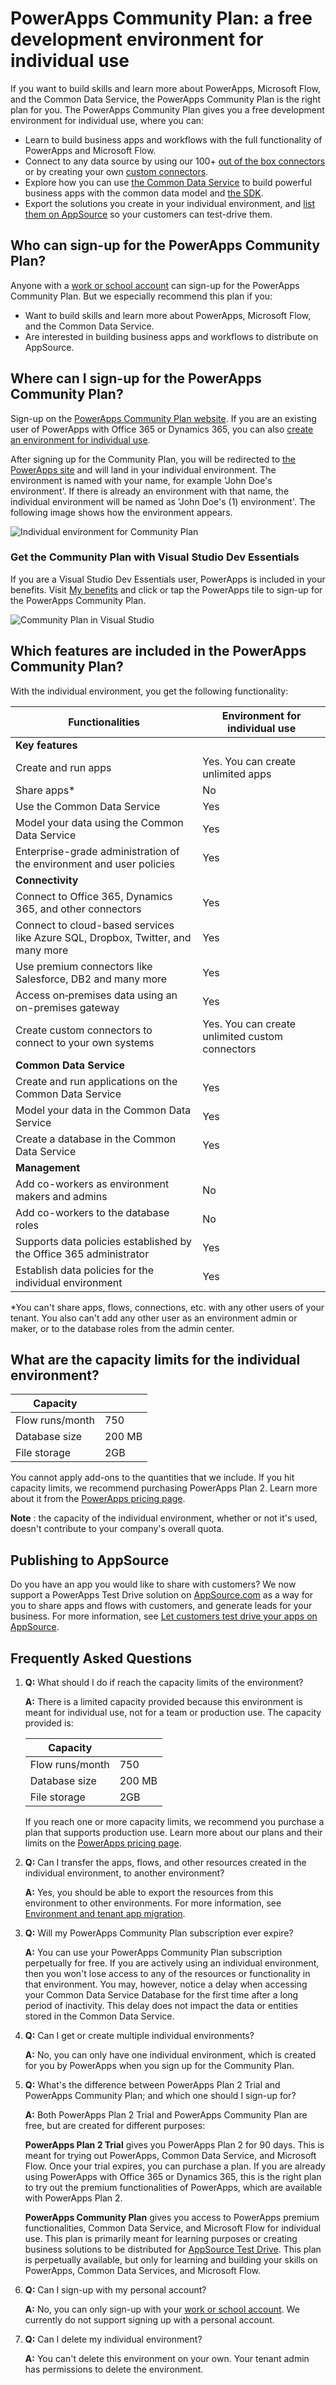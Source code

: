 <properties
   pageTitle="# PowerApps Community Plan: a free development environment for individual use | Microsoft PowerApps"
   description="Sign up to to build skills and learn more about PowerApps, Microsoft Flow, and the Common Data Service."
   services=""
   suite="powerapps"
   documentationCenter="na"
   authors="mgblythe"
   manager="anneta"
   editor=""
   tags=""/>

<tags
   ms.service="powerapps"
   ms.devlang="na"
   ms.topic="article"
   ms.tgt_pltfrm="na"
   ms.workload="na"
   ms.date="05/01/2016"
   ms.author="mblythe"/>


# PowerApps Community Plan: a free development environment for individual use

If you want to build skills and learn more about PowerApps, Microsoft Flow, and the Common Data Service, the PowerApps Community Plan is the right plan for you. The PowerApps Community Plan gives you a free development environment for individual use, where you can:

- Learn to build business apps and workflows with the full functionality of PowerApps and Microsoft Flow.
- Connect to any data source by using our 100+ [out of the box connectors](connections-list.md) or by creating your own [custom connectors](register-custom-api.md).
- Explore how you can use [the Common Data Service](https://docs.microsoft.com/en-us/common-data-service/entity-reference/introduction) to build powerful business apps with the common data model and [the SDK](https://aka.ms/eek20s).
- Export the solutions you create in your individual environment, and [list them on AppSource](dev-appsource-test-drive.md) so your customers can test-drive them.

## Who can sign-up for the PowerApps Community Plan?

Anyone with a [work or school account](signup-for-powerapps.md#what-email-addresses-can-you-use) can sign-up for the PowerApps Community Plan. But we especially recommend this plan if you:

- Want to build skills and learn more about PowerApps, Microsoft Flow, and the Common Data Service.
- Are interested in building business apps and workflows to distribute on AppSource.

## Where can I sign-up for the PowerApps Community Plan?

Sign-up on the [PowerApps Community Plan website](https://powerapps.microsoft.com/communityplan). If you are an existing user of PowerApps with Office 365 or Dynamics 365, you can also [create an environment for individual use](https://web.powerapps.com/community/signup).

After signing up for the Community Plan, you will be redirected to [the PowerApps site](https://web.powerapps.com) and will land in your individual environment. The environment is named with your name, for example 'John Doe's environment'. If there is already an environment with that name, the individual environment will be named as 'John Doe's (1) environment'.  The following image shows how the environment appears.

![Individual environment for Community Plan](media/dev-community-plan/individual-environment.png)

### Get the Community Plan with Visual Studio Dev Essentials

If you are a Visual Studio Dev Essentials user, PowerApps is included in your benefits. Visit [My benefits](https://my.visualstudio.com/benefits) and click or tap the PowerApps tile to sign-up for the PowerApps Community Plan.

![Community Plan in Visual Studio](media/dev-community-plan/visual-studio.png)

## Which features are included in the PowerApps Community Plan?

With the individual environment, you get the following functionality:

|   **Functionalities** | **Environment for individual use** |
| --- | --- |
| **Key features** |   |
| Create and run apps | Yes. You can create unlimited apps |
| Share apps\* | No |
| Use the Common Data Service | Yes |
| Model your data using the Common Data Service | Yes |
| Enterprise-grade administration of the environment and user policies | Yes |
| **Connectivity** |   |
| Connect to Office 365, Dynamics 365, and other connectors | Yes |
| Connect to cloud-based services like Azure SQL, Dropbox, Twitter, and many more | Yes |
| Use premium connectors like Salesforce, DB2 and many more | Yes |
| Access on‐premises data using an on-premises gateway | Yes |
| Create custom connectors to connect to your own systems | Yes. You can create unlimited custom connectors |
| **Common Data Service** |   |
| Create and run applications on the Common Data Service | Yes |
| Model your data in the Common Data Service | Yes |
| Create a database in the Common Data Service | Yes |
| **Management** |   |
| Add co-workers as environment makers and admins | No |
| Add co-workers to the database roles | No |
| Supports data policies established by the Office 365 administrator | Yes |
| Establish data policies for the individual environment | Yes |

*You can't share apps, flows, connections, etc. with any other users of your tenant. You also can't add any other user as an environment admin or maker, or to the database roles from the admin center.

## What are the capacity limits for the individual environment?

| **Capacity** |   |
| --- | --- |
| Flow runs/month | 750 |
| Database size | 200 MB |
| File storage | 2GB |

You cannot apply add-ons to the quantities that we include. If you hit capacity limits, we recommend purchasing PowerApps Plan 2. Learn more about it from the [PowerApps pricing page](https://powerapps.microsoft.com/pricing/).

**Note** : the capacity of the individual environment, whether or not it's used, doesn't contribute to your company's overall quota.

## Publishing to AppSource

Do you have an app you would like to share with customers? We now support a PowerApps Test Drive solution on [AppSource.com](https://appsource.microsoft.com) as a way for you to share apps and flows with customers, and generate leads for your business. For more information, see [Let customers test drive your apps on AppSource](dev-appsource-test-drive.md).

## Frequently Asked Questions

1. **Q:** What should I do if reach the capacity limits of the environment?

    **A:** There is a limited capacity provided because this environment is meant for individual use, not for a team or production use. The capacity provided is:

    | **Capacity** |   |
    | --- | --- |
    | Flow runs/month | 750 |
    | Database size | 200 MB |
    | File storage | 2GB |

    If you reach one or more capacity limits, we recommend you purchase a plan that supports production use. Learn more about our plans and their limits on the [PowerApps pricing page](https://powerapps.microsoft.com/pricing/).

2. **Q:** Can I transfer the apps, flows, and other resources created in the individual environment, to another environment?

    **A:** Yes, you should be able to export the resources from this environment to other environments. For more information, see [Environment and tenant app migration](environment-and-tenant-migration.md).

3. **Q:** Will my PowerApps Community Plan subscription ever expire?

    **A:** You can use your PowerApps Community Plan subscription perpetually for free. If you are actively using an individual environment, then you won't lose access to any of the resources or functionality in that environment. You may, however, notice a delay when accessing your Common Data Service Database for the first time after a long period of inactivity.  This delay does not impact the data or entities stored in the Common Data Service.

4. **Q:** Can I get or create multiple individual environments?

    **A:** No, you can only have one individual environment, which is created for you by PowerApps when you sign up for the Community Plan.

5. **Q:** What's the difference between PowerApps Plan 2 Trial and PowerApps Community Plan; and which one should I sign-up for?

    **A:** Both PowerApps Plan 2 Trial and PowerApps Community Plan are free, but are created for different purposes:

    **PowerApps Plan 2 Trial** gives you PowerApps Plan 2 for 90 days. This is meant for trying out PowerApps, Common Data Service, and Microsoft Flow. Once your trial expires, you can purchase a plan. If you are already using PowerApps with Office 365 or Dynamics 365, this is the right plan to try out the premium functionalities of PowerApps, which are available with PowerApps Plan 2.

    **PowerApps Community Plan** gives you access to PowerApps premium functionalities, Common Data Service, and Microsoft Flow for individual use. This plan is primarily meant for learning purposes or creating business solutions to be distributed for [AppSource Test Drive](dev-appsource-test-drive.md). This plan is perpetually available, but only for learning and building your skills on PowerApps, Common Data Services, and Microsoft Flow.

6. **Q:** Can I sign-up with my personal account?

    **A:** No, you can only sign-up with your [work or school account](signup-for-powerapps#what-email-addresses-can-you-use). We currently do not support signing up with a personal account.

7. **Q:** Can I delete my individual environment?

    **A:** You can't delete this environment on your own. Your tenant admin has permissions to delete the environment.
